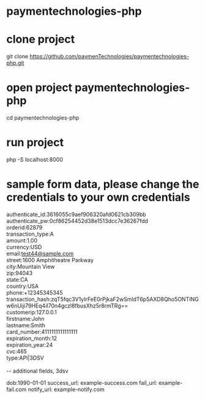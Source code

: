 # paymentechnologies-php

# clone project

git clone https://github.com/paymenTechnologies/paymentechnologies-php.git

# open project paymentechnologies-php

cd paymentechnologies-php

# run project

php -S localhost:8000



# sample form data,  please change the credentials to your own credentials

authenticate_id:3616055c9aef906320afd0621cb309bb\
authenticate_pw:0cf86254452d38e1513dcc7e36267fdd\
orderid:62879\
transaction_type:A\
amount:1.00\
currency:USD\
email:test44@sample.com\
street:1600 Amphitheatre Parkway\
city:Mountain View\
zip:94043\
state:CA\
country:USA\
phone:+12345345345\
transaction_hash:zqT5fqc3V1yIrFeE0rPjkaF2wSmldT6p5AXD8Qho5ONTINGw6nUiji79HEq4iI70n4gczl8fbusXhz5r8rmTRg==\
customerip:127.0.0.1\
firstname:John\
lastname:Smith\
card_number:4111111111111111\
expiration_month:12\
expiration_year:24\
cvc:465\
type:API|3DSV\
\
-- additional fields,  3dsv

dob:1990-01-01
success_url: example-success.com
fail_url: example-fail.com
notify_url: example-notify.com